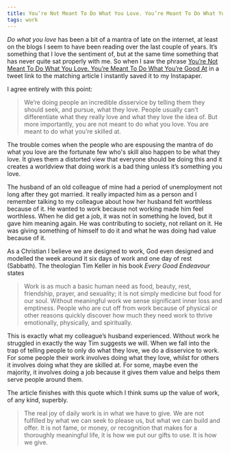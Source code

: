 ```yaml
---
title: You’re Not Meant To Do What You Love. You’re Meant To Do What You’re Good At.
tags: work
---
```

*Do what you love* has been a bit of a mantra of late on the internet, at least on the blogs I seem to have been reading over the last couple of years. It’s something that I love the sentiment of, but at the same time something that has never quite sat properly with me. So when I saw the phrase <a href="https://medium.com/personal-growth/youre-not-meant-to-do-what-you-love-you-re-meant-to-do-what-you-re-good-at-4e8e6b8e929d#.a8cjyap2r" title="You’re Not Meant To Do What You Love. You’re Meant To Do What You’re Good At">You’re Not Meant To Do What You Love. You’re Meant To Do What You’re Good At</a> in a tweet link to the matching article I instantly saved it to my Instapaper.

I agree entirely with this point:
>  We’re doing people an incredible disservice by telling them they should seek, and pursue, what they love. People usually can’t differentiate what they really love and what they love the idea of. But more importantly, you are not meant to do what you love. You are meant to do what you’re skilled at.

The trouble comes when the people who are espousing the mantra of do what you love are the fortunate few who's skill also happen to be what they love. It gives them a distorted view that everyone should be doing this and it creates a worldview that doing work is a bad thing unless it’s something you love.

The husband of an old colleague of mine had a period of unemployment not long after they got married. It really impacted him as a person and I remember talking to my colleague about how her husband felt worthless because of it. He wanted to work because not working made him feel worthless. When he did get a job, it was not in something he loved, but it gave him meaning again. He was contributing to society, not reliant on it. He was giving something of himself to do it and what he was doing had value because of it.

As a Christian I believe we are designed to work, God even designed and modelled the week around it six days of work and one day of rest (Sabbath). The theologian Tim Keller in his book <em>Every Good Endeavour</em> states
> Work is as much a basic human need as food, beauty, rest, friendship, prayer, and sexuality; it is not simply medicine but food for our soul. Without meaningful work we sense significant inner loss and emptiness. People who are cut off from work because of physical or other reasons quickly discover how much they need work to thrive emotionally, physically, and spiritually.

This is exactly what my colleague’s husband experienced. Without work he struggled in exactly the way Tim suggests we will. When we fall into the trap of telling people to only do what they love, we do a disservice to work. For some people their work involves doing what they love, whilst for others it involves doing what they are skilled at. For some, maybe even the majority, it involves doing a job because it gives them value and helps them serve people around them.

The article finishes with this quote which I think sums up the value of work, of any kind, superbly.
> The real joy of daily work is in what we have to give. We are not fulfilled by what we can seek to please us, but what we can build and offer. It is not fame, or money, or recognition that makes for a thoroughly meaningful life, it is how we put our gifts to use. It is how we give.
